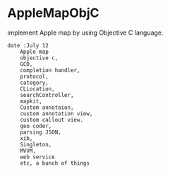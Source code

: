 # AppleMapObjC
implement Apple map by using Objective C language.

    date :July 12 
        Apple map
        objective c, 
        GCD, 
        completion handler, 
        protocol, 
        category, 
        CLLocation,
        searchController, 
        mapkit, 
        Custom annotaion, 
        custom annotation view,
        custom callout view. 
        geo coder, 
        parsing JSON, 
        xib, 
        Singleton, 
        MVVM,
        web service
        etc, a bunch of things
